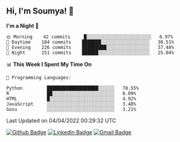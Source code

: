## Hi, I'm Soumya! 👋

<!--START_SECTION:waka-->
**I'm a Night 🦉** 

```text
🌞 Morning    42 commits     █░░░░░░░░░░░░░░░░░░░░░░░░   6.97% 
🌆 Daytime    184 commits    ███████░░░░░░░░░░░░░░░░░░   30.51% 
🌃 Evening    226 commits    █████████░░░░░░░░░░░░░░░░   37.48% 
🌙 Night      151 commits    ██████░░░░░░░░░░░░░░░░░░░   25.04%

```


📊 **This Week I Spent My Time On** 

```text
💬 Programming Languages: 

Python         ███████████████████░░░░░░   78.55% 
R              ██░░░░░░░░░░░░░░░░░░░░░░░   8.09% 
HTML           █░░░░░░░░░░░░░░░░░░░░░░░░   4.92% 
JavaScript     ░░░░░░░░░░░░░░░░░░░░░░░░░   3.48% 
Gosu           ░░░░░░░░░░░░░░░░░░░░░░░░░   3.21%
```


 Last Updated on 04/04/2022 00:29:32 UTC
<!--END_SECTION:waka-->

[![Github Badge](https://img.shields.io/badge/-rubyruins-grey?style=for-the-badge&logo=github&logoColor=white&link=https://github.com/rubyruins/)](https://www.github.com/rubyruins/) 
[![Linkedin Badge](https://img.shields.io/badge/-Soumya%20Parekh-0072b1?style=for-the-badge&logo=Linkedin&logoColor=white&link=https://www.linkedin.com/in/Soumya-Parekh/)](https://www.linkedin.com/in/Soumya-Parekh/) 
[![Gmail Badge](https://img.shields.io/badge/-soumyaparekh.me@gmail.com-c14438?style=for-the-badge&logo=Gmail&logoColor=white&link=mailto:soumyaparekh.me@gmail.com)](mailto:soumyaparekh.me@gmail.com) 
